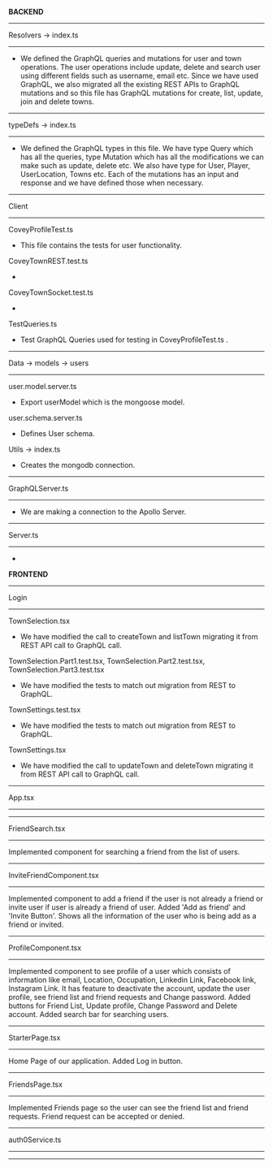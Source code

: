 **BACKEND**

---

Resolvers -> index.ts

---

- We defined the GraphQL queries and mutations for user and town operations. The user operations include update, delete and search user using different fields such as username, email etc. Since we have used GraphQL, we also migrated all the existing REST APIs to GraphQL mutations and so this file has GraphQL mutations for create, list, update, join and delete towns.

---

typeDefs -> index.ts

---

- We defined the GraphQL types in this file. We have type Query which has all the queries, type Mutation which has all the modifications we can make such as update, delete etc. We also have type for User, Player, UserLocation, Towns etc. Each of the mutations has an input and response and we have defined those when necessary.

---

Client

---

CoveyProfileTest.ts

- This file contains the tests for user functionality.

CoveyTownREST.test.ts

-

CoveyTownSocket.test.ts

-

TestQueries.ts

- Test GraphQL Queries used for testing in CoveyProfileTest.ts .

---

Data -> models -> users

---

user.model.server.ts

- Export userModel which is the mongoose model.

user.schema.server.ts

- Defines User schema.

Utils -> index.ts

- Creates the mongodb connection.

---

GraphQLServer.ts

---

- We are making a connection to the Apollo Server.

---

Server.ts

---

-

**FRONTEND**

---

Login

---

TownSelection.tsx

- We have modified the call to createTown and listTown migrating it from REST API call to GraphQL call.

TownSelection.Part1.test.tsx, TownSelection.Part2.test.tsx, TownSelection.Part3.test.tsx

- We have modified the tests to match out migration from REST to GraphQL.

TownSettings.test.tsx

- We have modified the tests to match out migration from REST to GraphQL.

TownSettings.tsx

- We have modified the call to updateTown and deleteTown migrating it from REST API call to GraphQL call.

---

App.tsx

---

---

FriendSearch.tsx

---

Implemented component for searching a friend from the list of users.

---

InviteFriendComponent.tsx

---

Implemented component to add a friend if the user is not already a friend or  invite user if user is already a friend of user.
Added 'Add as friend' and 'Invite Button'.
Shows all the information of the user who is being add as a friend or invited.

---

ProfileComponent.tsx

---

Implemented component to see profile of a user which consists of information like email, Location, Occupation, Linkedin Link, Facebook link, Instagram Link. 
It has feature to deactivate the account, update the user profile, see friend list and friend requests and Change password.
Added buttons for Friend List, Update profile, Change Password and Delete account.
Added search bar for searching users.

---

StarterPage.tsx

---

Home Page of our application.
Added Log in button.


---

FriendsPage.tsx

---

Implemented Friends page so the user can see the friend list and friend requests.
Friend request can be accepted or denied.

---

auth0Service.ts

---


---
